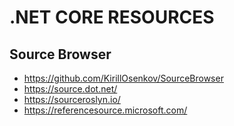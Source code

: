 # .NET CORE RESOURCES

## Source Browser
- https://github.com/KirillOsenkov/SourceBrowser
- https://source.dot.net/
- https://sourceroslyn.io/
- https://referencesource.microsoft.com/
